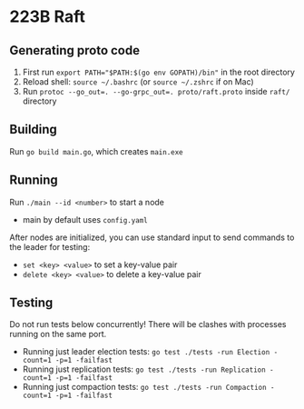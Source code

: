 # 223B Raft

## Generating proto code

1. First run `export PATH="$PATH:$(go env GOPATH)/bin"` in the root directory
2. Reload shell: `source ~/.bashrc` (or `source ~/.zshrc` if on Mac)
3. Run `protoc --go_out=. --go-grpc_out=. proto/raft.proto` inside `raft/` directory

## Building
Run `go build main.go`, which creates `main.exe`

## Running 
Run `./main --id <number>` to start a node
- main by default uses `config.yaml`

After nodes are initialized, you can use standard input to send commands to the leader for testing:
- `set <key> <value>` to set a key-value pair
- `delete <key> <value>` to delete a key-value pair

## Testing
Do not run tests below concurrently! There will be clashes with processes running on the same port.

- Running just leader election tests: `go test ./tests -run Election -count=1 -p=1 -failfast`
- Running just replication tests: `go test ./tests -run Replication -count=1 -p=1 -failfast`
- Running just compaction tests: `go test ./tests -run Compaction -count=1 -p=1 -failfast`